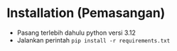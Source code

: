 # Installation (Pemasangan)
* Pasang terlebih dahulu python versi 3.12
* Jalankan perintah `pip install -r requirements.txt`